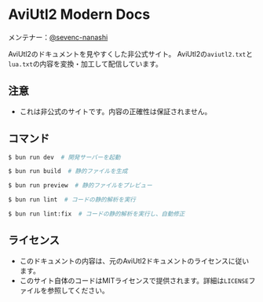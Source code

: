 # AviUtl2 Modern Docs

メンテナー：<a href="https://github.com/sevenc-nanashi">@sevenc-nanashi</a>

AviUtl2のドキュメントを見やすくした非公式サイト。
AviUtl2の`aviutl2.txt`と`lua.txt`の内容を変換・加工して配信しています。

## 注意

- これは非公式のサイトです。内容の正確性は保証されません。

## コマンド

```bash
$ bun run dev  # 開発サーバーを起動

$ bun run build  # 静的ファイルを生成

$ bun run preview  # 静的ファイルをプレビュー

$ bun run lint  # コードの静的解析を実行

$ bun run lint:fix  # コードの静的解析を実行し、自動修正
```

## ライセンス

- このドキュメントの内容は、元のAviUtl2ドキュメントのライセンスに従います。
- このサイト自体のコードはMITライセンスで提供されます。詳細は`LICENSE`ファイルを参照してください。

